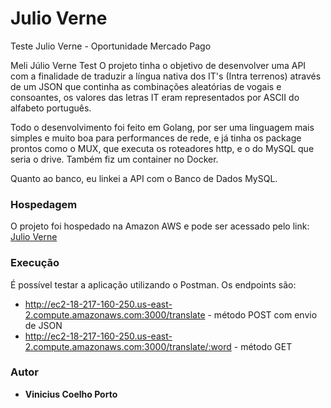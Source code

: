 # Julio Verne
Teste Julio Verne - Oportunidade Mercado Pago

Meli Júlio Verne Test
O projeto tinha o objetivo de desenvolver uma API com a finalidade de traduzir a língua nativa dos IT's (Intra terrenos) através de um JSON que continha as combinações aleatórias de vogais e consoantes, os valores das letras IT eram representados por ASCII do alfabeto português.

Todo o desenvolvimento foi feito em Golang, por ser uma linguagem mais simples e muito boa para performances de rede, e já tinha os package prontos como o MUX, que executa os roteadores http, e o do MySQL que seria o drive. Também fiz um container no Docker.

Quanto ao banco, eu linkei a API com o Banco de Dados MySQL.

### Hospedagem

O projeto foi hospedado na Amazon AWS e pode ser acessado pelo link: 
[Julio Verne](http://ec2-18-217-160-250.us-east-2.compute.amazonaws.com:3000/)

### Execução

É possível testar a aplicação utilizando o Postman. Os endpoints são:
- http://ec2-18-217-160-250.us-east-2.compute.amazonaws.com:3000/translate - método POST com envio de JSON
- http://ec2-18-217-160-250.us-east-2.compute.amazonaws.com:3000/translate/:word - método GET


### Autor

* **Vinicius Coelho Porto**
